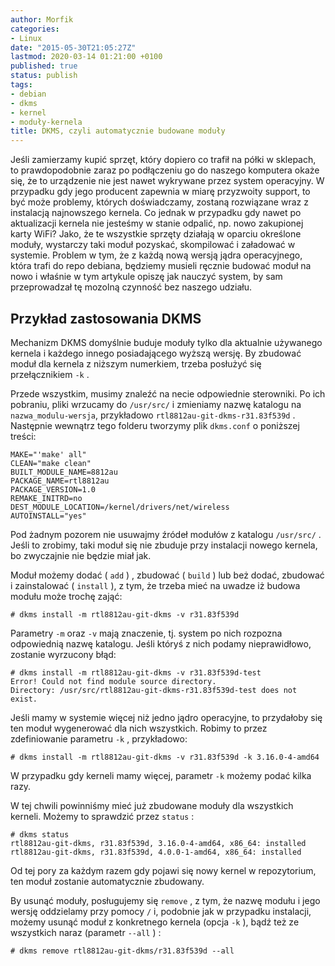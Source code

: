 ```yaml
---
author: Morfik
categories:
- Linux
date: "2015-05-30T21:05:27Z"
lastmod: 2020-03-14 01:21:00 +0100
published: true
status: publish
tags:
- debian
- dkms
- kernel
- moduły-kernela
title: DKMS, czyli automatycznie budowane moduły
---
```


Jeśli zamierzamy kupić sprzęt, który dopiero co trafił na półki w sklepach, to prawdopodobnie zaraz
po podłączeniu go do naszego komputera okaże się, że to urządzenie nie jest nawet wykrywane przez
system operacyjny. W przypadku gdy jego producent zapewnia w miarę przyzwoity support, to być może
problemy, których doświadczamy, zostaną rozwiązane wraz z instalacją najnowszego kernela. Co jednak
w przypadku gdy nawet po aktualizacji kernela nie jesteśmy w stanie odpalić, np. nowo zakupionej
karty WiFi? Jako, że te wszystkie sprzęty działają w oparciu określone moduły, wystarczy taki moduł
pozyskać, skompilować i załadować w systemie. Problem w tym, że z każdą nową wersją jądra
operacyjnego, która trafi do repo debiana, będziemy musieli ręcznie budować moduł na nowo i właśnie
w tym artykule opiszę jak nauczyć system, by sam przeprowadzał tę mozolną czynność bez naszego
udziału.

<!--more-->
## Przykład zastosowania DKMS

Mechanizm DKMS domyślnie buduje moduły tylko dla aktualnie używanego kernela i każdego innego
posiadającego wyższą wersję. By zbudować moduł dla kernela z niższym numerkiem, trzeba posłużyć się
przełącznikiem `-k` .

Przede wszystkim, musimy znaleźć na necie odpowiednie sterowniki. Po ich pobraniu, pliki wrzucamy do
`/usr/src/` i zmieniamy nazwę katalogu na `nazwa_modulu-wersja`, przykładowo
`rtl8812au-git-dkms-r31.83f539d` . Następnie wewnątrz tego folderu tworzymy plik `dkms.conf` o
poniższej treści:

    MAKE="'make' all"
    CLEAN="make clean"
    BUILT_MODULE_NAME=8812au
    PACKAGE_NAME=rtl8812au
    PACKAGE_VERSION=1.0
    REMAKE_INITRD=no
    DEST_MODULE_LOCATION=/kernel/drivers/net/wireless
    AUTOINSTALL="yes"

Pod żadnym pozorem nie usuwajmy źródeł modułów z katalogu `/usr/src/` . Jeśli to zrobimy, taki moduł
się nie zbuduje przy instalacji nowego kernela, bo zwyczajnie nie będzie miał jak.

Moduł możemy dodać ( `add` ) , zbudować ( `build` ) lub beż dodać, zbudować i zainstalować (
`install` ), z tym, że trzeba mieć na uwadze iż budowa modułu może trochę zająć:

    # dkms install -m rtl8812au-git-dkms -v r31.83f539d

Parametry `-m` oraz `-v` mają znaczenie, tj. system po nich rozpozna odpowiednią nazwę katalogu.
Jeśli któryś z nich podamy nieprawidłowo, zostanie wyrzucony błąd:

    # dkms install -m rtl8812au-git-dkms -v r31.83f539d-test
    Error! Could not find module source directory.
    Directory: /usr/src/rtl8812au-git-dkms-r31.83f539d-test does not exist.

Jeśli mamy w systemie więcej niż jedno jądro operacyjne, to przydałoby się ten moduł wygenerować dla
nich wszystkich. Robimy to przez zdefiniowanie parametru `-k` , przykładowo:

    # dkms install -m rtl8812au-git-dkms -v r31.83f539d -k 3.16.0-4-amd64

W przypadku gdy kerneli mamy więcej, parametr `-k` możemy podać kilka razy.

W tej chwili powinniśmy mieć już zbudowane moduły dla wszystkich kerneli. Możemy to sprawdzić przez
`status` :

    # dkms status
    rtl8812au-git-dkms, r31.83f539d, 3.16.0-4-amd64, x86_64: installed
    rtl8812au-git-dkms, r31.83f539d, 4.0.0-1-amd64, x86_64: installed

Od tej pory za każdym razem gdy pojawi się nowy kernel w repozytorium, ten moduł zostanie
automatycznie zbudowany.

By usunąć moduły, posługujemy się `remove` , z tym, że nazwę modułu i jego wersję oddzielamy przy
pomocy `/` i, podobnie jak w przypadku instalacji, możemy usunąć moduł z konkretnego kernela (opcja
`-k` ), bądź też ze wszystkich naraz (parametr `--all` ) :

    # dkms remove rtl8812au-git-dkms/r31.83f539d --all
